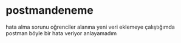 # postmandeneme
 hata alma sorunu
oğrenciler alanına yeni veri eklemeye çalıştığımda postman böyle bir hata veriyor anlayamadım
